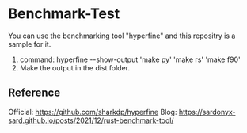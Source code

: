 # Benchmark-Test

You can use the benchmarking tool "hyperfine" and this repositry is a sample for it.

1. command:
   hyperfine --show-output 'make py' 'make rs' 'make f90'
2. Make the output in the dist folder.

## Reference
Official:
https://github.com/sharkdp/hyperfine
Blog:
https://sardonyx-sard.github.io/posts/2021/12/rust-benchmark-tool/
